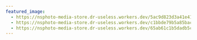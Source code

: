 ```yaml
---
featured_image:
  - https://nsphoto-media-store.dr-useless.workers.dev/5ac9d823d3a41e411c885f7752f99370cca41f71b30e3f279fef92d9d9bbb2cc:image/avif
  - https://nsphoto-media-store.dr-useless.workers.dev/c1bbde79b5a85bacf17fa536b9e470269f47a3ec7692b066c83b2f241f0ce1c5:image/webp
  - https://nsphoto-media-store.dr-useless.workers.dev/65ab61c1b5dadb5c4ba118c85b542ee3023bf2e9e920fe1e1ce5d577b03ab5a5:image/jpeg
---
```

